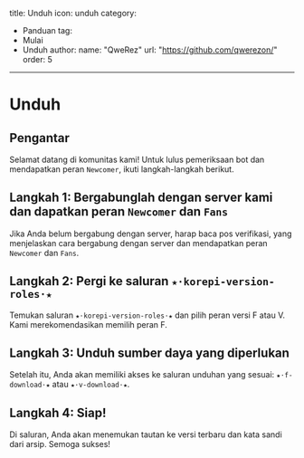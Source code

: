 title: Unduh
icon: unduh
category:
  - Panduan
tag:
  - Mulai
  - Unduh
author:
  name: "QweRez"
  url: "https://github.com/qwerezon/"
order: 5
---

# Unduh

## Pengantar

Selamat datang di komunitas kami! Untuk lulus pemeriksaan bot dan mendapatkan peran `Newcomer`, ikuti langkah-langkah berikut.

## Langkah 1: Bergabunglah dengan server kami dan dapatkan peran `Newcomer` dan `Fans`

Jika Anda belum bergabung dengan server, harap baca pos verifikasi, yang menjelaskan cara bergabung dengan server dan mendapatkan peran `Newcomer` dan `Fans`.

## Langkah 2: Pergi ke saluran `★⋅korepi-version-roles⋅★`

Temukan saluran `★⋅korepi-version-roles⋅★` dan pilih peran versi F atau V. Kami merekomendasikan memilih peran F.

## Langkah 3: Unduh sumber daya yang diperlukan

Setelah itu, Anda akan memiliki akses ke saluran unduhan yang sesuai: `★⋅f-download⋅★` atau `★⋅v-download⋅★`.

## Langkah 4: Siap!

Di saluran, Anda akan menemukan tautan ke versi terbaru dan kata sandi dari arsip. Semoga sukses!
